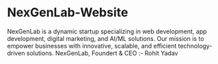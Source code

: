 # NexGenLab-Website
NexGenLab is a dynamic startup specializing in web development, app development, digital marketing, and AI/ML solutions. Our mission is to empower businesses with innovative, scalable, and efficient technology-driven solutions.
NexGenLab, Foundert & CEO :- Rohit Yadav
